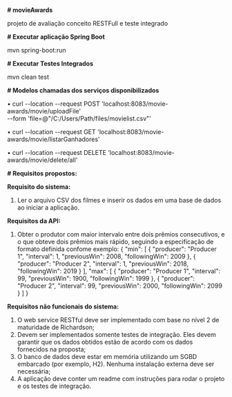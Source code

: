 ﻿**# movieAwards**
 
 projeto de avaliação conceito RESTFull e teste integrado

**# Executar aplicação Spring Boot** 

mvn spring-boot:run

**# Executar Testes Integrados** 

mvn clean test

**# Modelos chamadas dos serviços disponibilizados** 

• curl --location --request POST 'localhost:8083/movie-awards/movie/uploadFile' \
--form 'file=@"/C:/Users/Path/files/movielist.csv"'

• curl --location --request GET 'localhost:8083/movie-awards/movie/listarGanhadores'

• curl --location --request DELETE 'localhost:8083/movie-awards/movie/delete/all'

**# Requisitos propostos:**

**Requisito do sistema:**
1. Ler o arquivo CSV dos filmes e inserir os dados em uma base de dados ao iniciar a
aplicação.

**Requisitos da API:**
1. Obter o produtor com maior intervalo entre dois prêmios consecutivos, e o que
obteve dois prêmios mais rápido, seguindo a especificação de formato definida confome exemplo:
{
    "min": [
        {
            "producer": "Producer 1",
            "interval": 1,
            "previousWin": 2008,
            "followingWin": 2009
        },
        {
            "producer": "Producer 2",
            "interval": 1,
            "previousWin": 2018,
            "followingWin": 2019
        }
    ],
    "max": [
        {
            "producer": "Producer 1",
            "interval": 99,
            "previousWin": 1900,
            "followingWin": 1999
        },
        {
            "producer": "Producer 2",
            "interval": 99,
            "previousWin": 2000,
            "followingWin": 2099
        }
    ]
}

**Requisitos não funcionais do sistema:**
1. O web service RESTful deve ser implementado com base no nível 2 de maturidade
de Richardson;
2. Devem ser implementados somente testes de integração. Eles devem garantir que
os dados obtidos estão de acordo com os dados fornecidos na proposta;
3. O banco de dados deve estar em memória utilizando um SGBD embarcado (por
exemplo, H2). Nenhuma instalação externa deve ser necessária;
4. A aplicação deve conter um readme com instruções para rodar o projeto e os
testes de integração.


